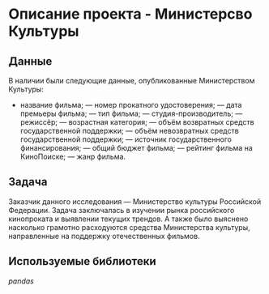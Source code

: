 # Описание проекта - Министерсво Культуры


## Данные

В наличии были следующие данные, опубликованные Министерством Культуры:
- название фильма;
— номер прокатного удостоверения;
— дата премьеры фильма;
— тип фильма;
— студия-производитель;
— режиссёр;
— возрастная категория;
— объём возвратных средств государственной поддержки;
— объём невозвратных средств государственной поддержки;
— источник государственного финансирования;
— общий бюджет фильма;
— рейтинг фильма на КиноПоиске;
— жанр фильма.

## Задача

Заказчик данного исследования — Министерство культуры Российской Федерации. 
Задача заключалась в изучении рынка российского кинопроката и выявлении текущих трендов. А также было выяснено  насколько грамотно расходуются средства Министерства культуры, направленные на поддержку отечественных фильмов. 

## Используемые библиотеки
*pandas*
